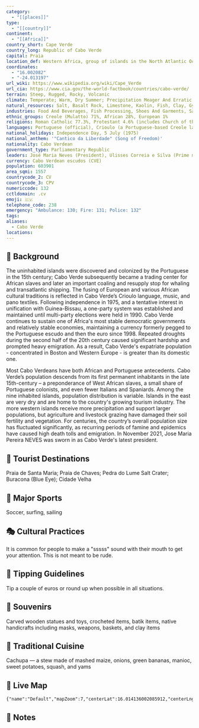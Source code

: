 ```yaml
---
category:
  - "[[places]]"
type:
  - "[[country]]"
continent:
  - "[[Africa]]"
country_short: Cape Verde
country_long: Republic of Cabo Verde
capital: Praia
location_def: Western Africa, group of islands in the North Atlantic Ocean, west of Senegal
coordinates:
  - "16.002082"
  - "-24.013197"
url_wiki: https://www.wikipedia.org/wiki/Cape_Verde
url_cia: https://www.cia.gov/the-world-factbook/countries/cabo-verde/
terrain: Steep, Rugged, Rocky, Volcanic
climate: Temperate; Warm, Dry Summer; Precipitation Meager And Erratic
natural_resources: Salt, Basalt Rock, Limestone, Kaolin, Fish, Clay, Gypsum
industries: Food And Beverages, Fish Processing, Shoes And Garments, Salt Mining, Ship Repair
ethnic_groups: Creole (Mulatto) 71%, African 28%, European 1%
religions: Roman Catholic 77.3%, Protestant 4.6% (includes Church of the Nazarene 1.7%, Adventist 1.5%, Assembly of God 0.9%, Universal Kingdom of God 0.4%, and God and Love 0.1%), other Christian 3.4% (includes Christian Rationalism 1.9%, Jehovah's Witness 1%, and New Apostolic 0.5%), Muslim 1.8%, other 1.3%, none 10.8%, unspecified 0.7% (2010 est.)
languages: Portuguese (official), Crioulo (a Portuguese-based Creole language with two main dialects spoken in Cabo Verde and in the Cabo Verdean diaspora worldwide)
national_holidays: Independence Day, 5 July (1975)
national_anthem: '"Cantico da Liberdade" (Song of Freedom)'
nationality: Cabo Verdean
government_type: Parliamentary Republic
leaders: José Maria Neves (President), Ulisses Correia e Silva (Prime minister)
currency: Cabo Verdean escudos (CVE)
population: 603901
area_sqmi: 1557
countrycode_2: CV
countrycode_3: CPV
numericcode: 132
cctldomain: .cv
emoji: 🇨🇻
telephone_code: 238
emergency: "Ambulance: 130; Fire: 131; Police: 132"
tags: 
aliases:
  - Cabo Verde
locations:
---
```

## 🌱 Background
The uninhabited islands were discovered and colonized by the Portuguese in the 15th century; Cabo Verde subsequently became a trading center for African slaves and later an important coaling and resupply stop for whaling and transatlantic shipping. The fusing of European and various African cultural traditions is reflected in Cabo Verde’s Crioulo language, music, and pano textiles. Following independence in 1975, and a tentative interest in unification with Guinea-Bissau, a one-party system was established and maintained until multi-party elections were held in 1990. Cabo Verde continues to sustain one of Africa's most stable democratic governments and relatively stable economies, maintaining a currency formerly pegged to the Portuguese escudo and then the euro since 1998. Repeated droughts during the second half of the 20th century caused significant hardship and prompted heavy emigration. As a result, Cabo Verde's expatriate population - concentrated in Boston and Western Europe - is greater than its domestic one.  
  
Most Cabo Verdeans have both African and Portuguese antecedents. Cabo Verde’s population descends from its first permanent inhabitants in the late 15th-century – a preponderance of West African slaves, a small share of Portuguese colonists, and even fewer Italians and Spaniards. Among the nine inhabited islands, population distribution is variable. Islands in the east are very dry and are home to the country's growing tourism industry. The more western islands receive more precipitation and support larger populations, but agriculture and livestock grazing have damaged their soil fertility and vegetation. For centuries, the country’s overall population size has fluctuated significantly, as recurring periods of famine and epidemics have caused high death tolls and emigration. In November 2021, Jose Maria Pereira NEVES was sworn in as Cabo Verde's latest president.

## 📌 Tourist Destinations
Praia de Santa Maria; Praia de Chaves; Pedra do Lume Salt Crater; Buracona (Blue Eye); Cidade Velha

## 🥇 Major Sports
Soccer, surfing, sailing

## 🎭 Cultural Practices
It is common for people to make a "sssss" sound with their mouth to get your attention. This is not meant to be rude.

## 🫰 Tipping Guidelines
Tip a couple of euros or round up when possible in all situations.

## 🎁 Souvenirs
Carved wooden statues and toys, crocheted items, batik items, native handicrafts including masks, weapons, baskets, and clay items

## 🍲 Traditional Cuisine
Cachupa — a stew made of mashed maize, onions, green bananas, manioc, sweet potatoes, squash, and yams

## 📡 Live Map
```mapview
{"name":"Default","mapZoom":7,"centerLat":16.014136002085912,"centerLng":-24.09850654933256,"query":"","chosenMapSource":0}
```

## 📒 Notes

